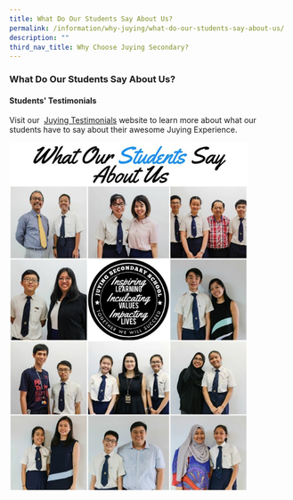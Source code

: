 ```yaml
---
title: What Do Our Students Say About Us?
permalink: /information/why-juying/what-do-our-students-say-about-us/
description: ""
third_nav_title: Why Choose Juying Secondary?
---
```

### **What Do Our Students Say About Us?**
#### **Students' Testimonials**
Visit our [](https://juyingsec.moe.edu.sg/information/why-choose-juying-secondary/goog_1378364245) [Juying Testimonials](http://tinyurl.com/juying-testimonials) website to learn more about   what our students have to say about their awesome Juying Experience.

<img src="/images/whatStudentsSay.jpg" style="width:85%">